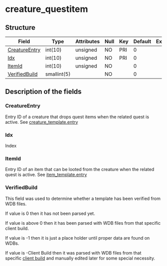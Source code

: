 # creature\_questitem

## Structure

| Field                           | Type        | Attributes | Null | Key | Default | Extra | Comment |
|---------------------------------|-------------|------------|------|-----|---------|-------|---------|
| [CreatureEntry](#creatureentry) | int(10)     | unsigned   | NO   | PRI | 0       |       |         |
| [Idx](#idx)                     | int(10)     | unsigned   | NO   | PRI | 0       |       |         |
| [ItemId](#itemid)               | int(10)     | unsigned   | NO   |     | 0       |       |         |
| [VerifiedBuild](#verifiedbuild) | smallint(5) |            | NO   |     | 0       |       |         |

## Description of the fields

### CreatureEntry

Entry ID of a creature that drops quest items when the related quest is active. See [creature_template.entry](creature_template.md#entry)

### Idx

Index

### ItemId

Entry ID of an item that can be looted from the creature when the related quest is active. See [item_template.entry](item_template.md#entry)

### VerifiedBuild

This field was used to determine whether a template has been verified from WDB files.

If value is 0 then it has not been parsed yet.

If value is above 0 then it has been parsed with WDB files from that specific client build.

If value is -1 then it is just a place holder until proper data are found on WDBs.

If value is -Client Build then it was parsed with WDB files from that specific [client build](../auth/realmlist.md#gamebuild "DB:Auth:realmlist") and manually edited later for some special necessity.
